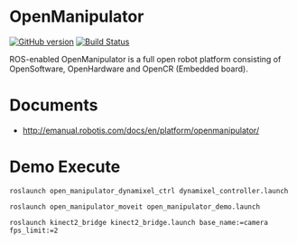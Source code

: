 # OpenManipulator

[![GitHub version](https://badge.fury.io/gh/ROBOTIS-GIT%2Fopen_manipulator.svg)](https://badge.fury.io/gh/ROBOTIS-GIT%2Fopen_manipulator) [![Build Status](https://travis-ci.org/ROBOTIS-GIT/open_manipulator.svg?branch=master)](https://travis-ci.org/ROBOTIS-GIT/open_manipulator)

ROS-enabled OpenManipulator is a full open robot platform consisting of OpenSoftware​, OpenHardware and OpenCR (Embedded board).

# Documents
- http://emanual.robotis.com/docs/en/platform/openmanipulator/


# Demo Execute

`roslaunch open_manipulator_dynamixel_ctrl dynamixel_controller.launch`

`roslaunch open_manipulator_moveit open_manipulator_demo.launch`

`roslaunch kinect2_bridge kinect2_bridge.launch base_name:=camera fps_limit:=2`
